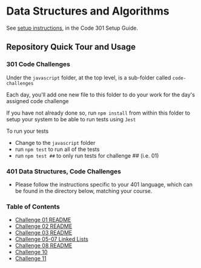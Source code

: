 # Data Structures and Algorithms

See [setup instructions](https://codefellows.github.io/setup-guide/code-301/3-code-challenges), in the Code 301 Setup Guide.

## Repository Quick Tour and Usage

### 301 Code Challenges

Under the `javascript` folder, at the top level, is a sub-folder called `code-challenges`

Each day, you'll add one new file to this folder to do your work for the day's assigned code challenge

If you have not already done so, run `npm install` from within this folder to setup your system to be able to run tests using `Jest`

To run your tests

- Change to the `javascript` folder
- run `npm test` to run all of the tests
- run `npm test ##` to only run tests for challenge ## (i.e. 01)

### 401 Data Structures, Code Challenges

- Please follow the instructions specific to your 401 language, which can be found in the directory below, matching your course.

### Table of Contents

- [Challenge 01 README](./javascript/array-reverse/README.md)
- [Challenge 02 README](./javascript/array-insert-shift/README.md)
- [Challenge 03 README](./javascript/array-binary-search/README.md)
- [Challenge 05-07 Linked Lists](./javascript/linked-list/index.js)
- [Challenge 08 README](./javascript/linked-list/README.md)
- [Challenge 10](./javascript/stack-and-queue/index.js)
- [Challenge 11](./javascript/stack-queue-psuedo/README.md)
